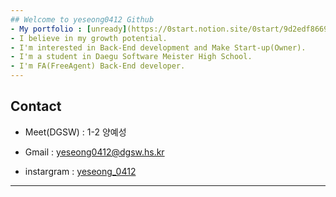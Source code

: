 ```yaml
---
## Welcome to yeseong0412 Github
- My portfolio : [unready](https://0start.notion.site/0start/9d2edf8669074a388dc9f816cba57649) I'm just freshman so I'm making it [Study Notion](https://0start.notion.site/JavaStudy-Spring-3f0194d6cfac4d15b47228bf2b510a58)
- I believe in my growth potential.
- I'm interested in Back-End development and Make Start-up(Owner).
- I'm a student in Daegu Software Meister High School.
- I'm FA(FreeAgent) Back-End developer. 
---
```

## Contact

- Meet(DGSW) : 1-2 양예성

- Gmail : yeseong0412@dgsw.hs.kr

- instargram : [yeseong_0412](https://www.instagram.com/yeseong_0412/)

---

